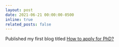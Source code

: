 ```yaml
---
layout: post
date: 2021-06-21 00:00:00-0500
inline: true
related_posts: false
---
```


Published my first blog titled <a href="https://medium.com/@nadagawad/how-to-apply-for-phd-df726eb4b8ee">How to apply for PhD?</a>
